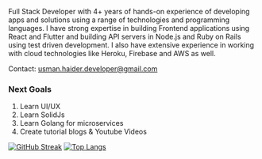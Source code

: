 Full Stack Developer with 4+ years of hands-on experience of developing apps and solutions using a range of technologies and programming languages. I have strong expertise in building Frontend applications using React and Flutter and building API servers in Node.js and Ruby on Rails using test driven development. I also have extensive experience in working with cloud technologies like Heroku, Firebase and AWS as well.

Contact: usman.haider.developer@gmail.com

### Next Goals
1. Learn UI/UX
1. Learn SolidJs 
2. Learn Golang for microservices
3. Create tutorial blogs & Youtube Videos

[![GitHub Streak](http://github-readme-streak-stats.herokuapp.com?user=UsmanHaider15&date_format=M%20j%5B%2C%20Y%5D)](https://git.io/streak-stats)
[![Top Langs](https://github-readme-stats.vercel.app/api/top-langs/?username=UsmanHaider15&layout=compact&theme=vision-friendly-dark)](https://github.com/UsmanHaider15/github-readme-stats)

